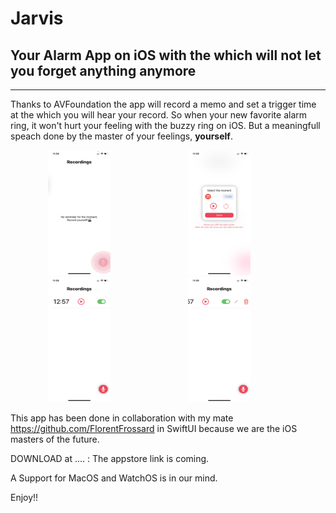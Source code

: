 # Jarvis

## Your Alarm App on iOS with the which will not let you forget anything anymore

---

Thanks to AVFoundation the app will record a memo and set a trigger time at the which you will hear your record. 
So when your new favorite alarm ring, it won't hurt your feeling with the buzzy ring on iOS. 
But a meaningfull speach done by the master of your feelings, **yourself**.

<img src="https://github.com/lucchettan/Jarvis/blob/master/homeWhileRecording.PNG" width="100" height="200" hspace="60"/> <img src="https://github.com/lucchettan/Jarvis/blob/master/selectTime.PNG" alt="Forest" width="100" height="200" hspace="60"/> <img src="https://github.com/lucchettan/Jarvis/blob/master/homeNotEmpty.PNG" alt="Mountains" width="100" height="200" hspace="60"/> <img src="https://github.com/lucchettan/Jarvis/blob/master/editFeature.PNG" alt="Mountains" width="100" height="200" hspace="60"/>

This app has been done in collaboration with my mate https://github.com/FlorentFrossard in SwiftUI because we are the iOS masters of the future.

DOWNLOAD at .... : The appstore link is coming.


A Support for MacOS and WatchOS is in our mind. 

Enjoy!! 
